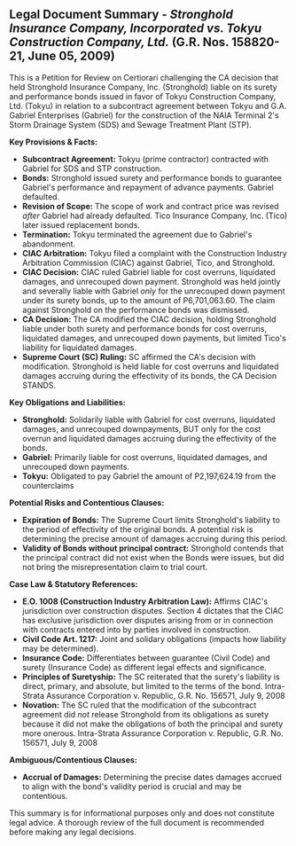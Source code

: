 ## Legal Document Summary - *Stronghold Insurance Company, Incorporated vs. Tokyu Construction Company, Ltd.* (G.R. Nos. 158820-21, June 05, 2009)

This is a Petition for Review on Certiorari challenging the CA decision that held Stronghold Insurance Company, Inc. (Stronghold) liable on its surety and performance bonds issued in favor of Tokyu Construction Company, Ltd. (Tokyu) in relation to a subcontract agreement between Tokyu and G.A. Gabriel Enterprises (Gabriel) for the construction of the NAIA Terminal 2's Storm Drainage System (SDS) and Sewage Treatment Plant (STP).

**Key Provisions & Facts:**

*   **Subcontract Agreement:** Tokyu (prime contractor) contracted with Gabriel for SDS and STP construction.
*   **Bonds:** Stronghold issued surety and performance bonds to guarantee Gabriel's performance and repayment of advance payments. Gabriel defaulted.
*   **Revision of Scope:** The scope of work and contract price was revised *after* Gabriel had already defaulted. Tico Insurance Company, Inc. (Tico) later issued replacement bonds.
*   **Termination:** Tokyu terminated the agreement due to Gabriel's abandonment.
*   **CIAC Arbitration:** Tokyu filed a complaint with the Construction Industry Arbitration Commission (CIAC) against Gabriel, Tico, and Stronghold.
*   **CIAC Decision:** CIAC ruled Gabriel liable for cost overruns, liquidated damages, and unrecouped down payment. Stronghold was held jointly and severally liable with Gabriel *only* for the unrecouped down payment under its surety bonds, up to the amount of P6,701,063.60. The claim against Stronghold on the performance bonds was dismissed.
*   **CA Decision:** The CA modified the CIAC decision, holding Stronghold liable under both surety and performance bonds for cost overruns, liquidated damages, and unrecouped down payments, but limited Tico's liability for liquidated damages.
*   **Supreme Court (SC) Ruling:** SC affirmed the CA's decision with modification. Stronghold is held liable for cost overruns and liquidated damages accruing during the effectivity of its bonds, the CA Decision STANDS.

**Key Obligations and Liabilities:**

*   **Stronghold:** Solidarily liable with Gabriel for cost overruns, liquidated damages, and unrecouped downpayments, BUT only for the cost overrun and liquidated damages accruing during the effectivity of the bonds.
*   **Gabriel:** Primarily liable for cost overruns, liquidated damages, and unrecouped down payments.
*   **Tokyu:** Obligated to pay Gabriel the amount of P2,197,624.19 from the counterclaims

**Potential Risks and Contentious Clauses:**

*   **Expiration of Bonds:** The Supreme Court limits Stronghold's liability to the period of effectivity of the original bonds. A potential risk is determining the precise amount of damages accruing during this period.
*   **Validity of Bonds without principal contract:** Stronghold contends that the principal contract did not exist when the Bonds were issues, but did not bring the misrepresentation claim to trial court.

**Case Law & Statutory References:**

*   **E.O. 1008 (Construction Industry Arbitration Law):** Affirms CIAC's jurisdiction over construction disputes. Section 4 dictates that the CIAC has exclusive jurisdiction over disputes arising from or in connection with contracts entered into by parties involved in construction.
*   **Civil Code Art. 1217:** Joint and solidary obligations (impacts how liability may be determined).
*   **Insurance Code:** Differentiates between guarantee (Civil Code) and surety (Insurance Code) as different legal effects and significance.
*   **Principles of Suretyship:** The SC reiterated that the surety's liability is direct, primary, and absolute, but limited to the terms of the bond. Intra-Strata Assurance Corporation v. Republic, G.R. No. 156571, July 9, 2008
*   **Novation:** The SC ruled that the modification of the subcontract agreement did *not* release Stronghold from its obligations as surety because it did not make the obligations of both the principal and surety more onerous. Intra-Strata Assurance Corporation v. Republic, G.R. No. 156571, July 9, 2008

**Ambiguous/Contentious Clauses:**

*   **Accrual of Damages:** Determining the precise dates damages accrued to align with the bond's validity period is crucial and may be contentious.

This summary is for informational purposes only and does not constitute legal advice. A thorough review of the full document is recommended before making any legal decisions.
